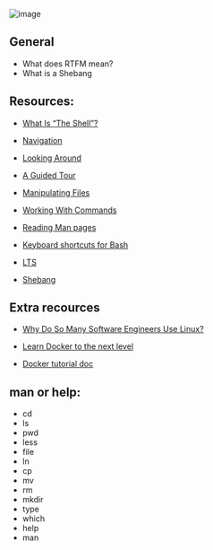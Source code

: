 ![image](https://github.com/pixie-a/alx-system_engineering-devops/assets/101095081/8a63168a-67f4-48b3-9dfd-e67ee7cacce7)

## General
* What does RTFM mean?
* What is a Shebang

## Resources:

* [What Is “The Shell”?](https://linuxcommand.org/lc3_lts0010.php)

* [Navigation](https://linuxcommand.org/lc3_lts0020.php)

* [Looking Around](https://linuxcommand.org/lc3_lts0030.php)

* [A Guided Tour](https://linuxcommand.org/lc3_lts0040.php)

* [Manipulating Files](https://linuxcommand.org/lc3_lts0050.php)

* [Working With Commands](https://linuxcommand.org/lc3_lts0060.php)

* [Reading Man pages](https://linuxcommand.org/lc3_man_pages/man1.html)

* [Keyboard shortcuts for Bash](https://www.howtogeek.com/181/keyboard-shortcuts-for-bash-command-shell-for-ubuntu-debian-suse-redhat-linux-etc/)

* [LTS](https://wiki.ubuntu.com/LTS)

* [Shebang](https://en.wikipedia.org/wiki/Shebang_%28Unix%29)

## Extra recources

* [Why Do So Many Software Engineers Use Linux?](https://www.youtube.com/watch?v=otDOHt_Jges)

* [Learn Docker to the next level](https://www.simplilearn.com/tutorials/docker-tutorial/getting-started-with-docker)

* [Docker tutorial doc](https://docker-curriculum.com/)

## man or help:

* cd
* ls
* pwd
* less
* file
* ln
* cp
* mv
* rm
* mkdir
* type
* which
* help
* man
